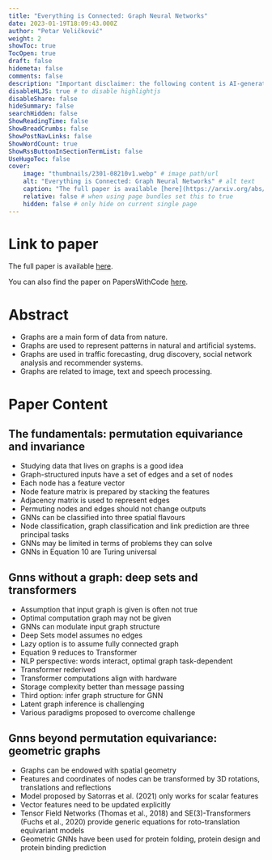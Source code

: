 ```yaml
---
title: "Everything is Connected: Graph Neural Networks"
date: 2023-01-19T18:09:43.000Z
author: "Petar Veličković"
weight: 2
showToc: true
TocOpen: true
draft: false
hidemeta: false
comments: false
description: "Important disclaimer: the following content is AI-generated, please make sure to fact check the presented information by reading the full paper."
disableHLJS: true # to disable highlightjs
disableShare: false
hideSummary: false
searchHidden: false
ShowReadingTime: false
ShowBreadCrumbs: false
ShowPostNavLinks: false
ShowWordCount: true
ShowRssButtonInSectionTermList: false
UseHugoToc: false
cover:
    image: "thumbnails/2301-08210v1.webp" # image path/url
    alt: "Everything is Connected: Graph Neural Networks" # alt text
    caption: "The full paper is available [here](https://arxiv.org/abs/2301.08210)." # display caption under cover
    relative: false # when using page bundles set this to true
    hidden: false # only hide on current single page
---
```


# Link to paper
The full paper is available [here](https://arxiv.org/abs/2301.08210).

You can also find the paper on PapersWithCode [here](https://paperswithcode.com/paper/everything-is-connected-graph-neural-networks).

# Abstract
- Graphs are a main form of data from nature.
- Graphs are used to represent patterns in natural and artificial systems.
- Graphs are used in traffic forecasting, drug discovery, social network analysis and recommender systems.
- Graphs are related to image, text and speech processing.

# Paper Content

## The fundamentals: permutation equivariance and invariance
- Studying data that lives on graphs is a good idea
- Graph-structured inputs have a set of edges and a set of nodes
- Each node has a feature vector
- Node feature matrix is prepared by stacking the features
- Adjacency matrix is used to represent edges
- Permuting nodes and edges should not change outputs
- GNNs can be classified into three spatial flavours
- Node classification, graph classification and link prediction are three principal tasks
- GNNs may be limited in terms of problems they can solve
- GNNs in Equation 10 are Turing universal

## Gnns without a graph: deep sets and transformers
- Assumption that input graph is given is often not true
- Optimal computation graph may not be given
- GNNs can modulate input graph structure
- Deep Sets model assumes no edges
- Lazy option is to assume fully connected graph
- Equation 9 reduces to Transformer
- NLP perspective: words interact, optimal graph task-dependent
- Transformer rederived
- Transformer computations align with hardware
- Storage complexity better than message passing
- Third option: infer graph structure for GNN
- Latent graph inference is challenging
- Various paradigms proposed to overcome challenge

## Gnns beyond permutation equivariance: geometric graphs
- Graphs can be endowed with spatial geometry
- Features and coordinates of nodes can be transformed by 3D rotations, translations and reflections
- Model proposed by Satorras et al. (2021) only works for scalar features
- Vector features need to be updated explicitly
- Tensor Field Networks (Thomas et al., 2018) and SE(3)-Transformers (Fuchs et al., 2020) provide generic equations for roto-translation equivariant models
- Geometric GNNs have been used for protein folding, protein design and protein binding prediction

